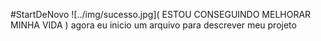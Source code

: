 #StartDeNovo
![../img/sucesso.jpg]( ESTOU CONSEGUINDO MELHORAR MINHA VIDA )
agora eu inicio um arquivo para descrever meu projeto
